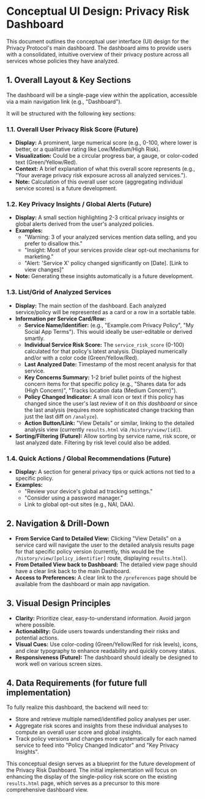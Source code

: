 # Conceptual UI Design: Privacy Risk Dashboard

This document outlines the conceptual user interface (UI) design for the Privacy Protocol's main dashboard. The dashboard aims to provide users with a consolidated, intuitive overview of their privacy posture across all services whose policies they have analyzed.

## 1. Overall Layout & Key Sections

The dashboard will be a single-page view within the application, accessible via a main navigation link (e.g., "Dashboard").

It will be structured with the following key sections:

### 1.1. Overall User Privacy Risk Score (Future)
- **Display:** A prominent, large numerical score (e.g., 0-100, where lower is better, or a qualitative rating like Low/Medium/High Risk).
- **Visualization:** Could be a circular progress bar, a gauge, or color-coded text (Green/Yellow/Red).
- **Context:** A brief explanation of what this overall score represents (e.g., "Your average privacy risk exposure across all analyzed services.").
- **Note:** Calculation of this overall user score (aggregating individual service scores) is a future development.

### 1.2. Key Privacy Insights / Global Alerts (Future)
- **Display:** A small section highlighting 2-3 critical privacy insights or global alerts derived from the user's analyzed policies.
- **Examples:**
    - "Warning: 3 of your analyzed services mention data selling, and you prefer to disallow this."
    - "Insight: Most of your services provide clear opt-out mechanisms for marketing."
    - "Alert: 'Service X' policy changed significantly on [Date]. [Link to view changes]"
- **Note:** Generating these insights automatically is a future development.

### 1.3. List/Grid of Analyzed Services
- **Display:** The main section of the dashboard. Each analyzed service/policy will be represented as a card or a row in a sortable table.
- **Information per Service Card/Row:**
    - **Service Name/Identifier:** (e.g., "Example.com Privacy Policy", "My Social App Terms"). This would ideally be user-editable or derived smartly.
    - **Individual Service Risk Score:** The `service_risk_score` (0-100) calculated for that policy's latest analysis. Displayed numerically and/or with a color code (Green/Yellow/Red).
    - **Last Analyzed Date:** Timestamp of the most recent analysis for that service.
    - **Key Concerns Summary:** 1-2 brief bullet points of the highest concern items for that specific policy (e.g., "Shares data for ads (High Concern)", "Tracks location data (Medium Concern)").
    - **Policy Changed Indicator:** A small icon or text if this policy has changed since the user's last review of it on *this dashboard* or since the last analysis (requires more sophisticated change tracking than just the last diff on `/analyze`).
    - **Action Button/Link:** "View Details" or similar, linking to the detailed analysis view (currently `results.html` via `/history/view/[id]`).
- **Sorting/Filtering (Future):** Allow sorting by service name, risk score, or last analyzed date. Filtering by risk level could also be added.

### 1.4. Quick Actions / Global Recommendations (Future)
- **Display:** A section for general privacy tips or quick actions not tied to a specific policy.
- **Examples:**
    - "Review your device's global ad tracking settings."
    - "Consider using a password manager."
    - Link to global opt-out sites (e.g., NAI, DAA).

## 2. Navigation & Drill-Down

- **From Service Card to Detailed View:** Clicking "View Details" on a service card will navigate the user to the detailed analysis results page for that specific policy version (currently, this would be the `/history/view/[policy_identifier]` route, displaying `results.html`).
- **From Detailed View back to Dashboard:** The detailed view page should have a clear link back to the main Dashboard.
- **Access to Preferences:** A clear link to the `/preferences` page should be available from the dashboard or main app navigation.

## 3. Visual Design Principles

- **Clarity:** Prioritize clear, easy-to-understand information. Avoid jargon where possible.
- **Actionability:** Guide users towards understanding their risks and potential actions.
- **Visual Cues:** Use color-coding (Green/Yellow/Red for risk levels), icons, and clear typography to enhance readability and quickly convey status.
- **Responsiveness (Future):** The dashboard should ideally be designed to work well on various screen sizes.

## 4. Data Requirements (for future full implementation)

To fully realize this dashboard, the backend will need to:
- Store and retrieve multiple named/identified policy analyses per user.
- Aggregate risk scores and insights from these individual analyses to compute an overall user score and global insights.
- Track policy versions and changes more systematically for each named service to feed into "Policy Changed Indicator" and "Key Privacy Insights".

This conceptual design serves as a blueprint for the future development of the Privacy Risk Dashboard. The initial implementation will focus on enhancing the display of the single-policy risk score on the existing `results.html` page, which serves as a precursor to this more comprehensive dashboard view.
